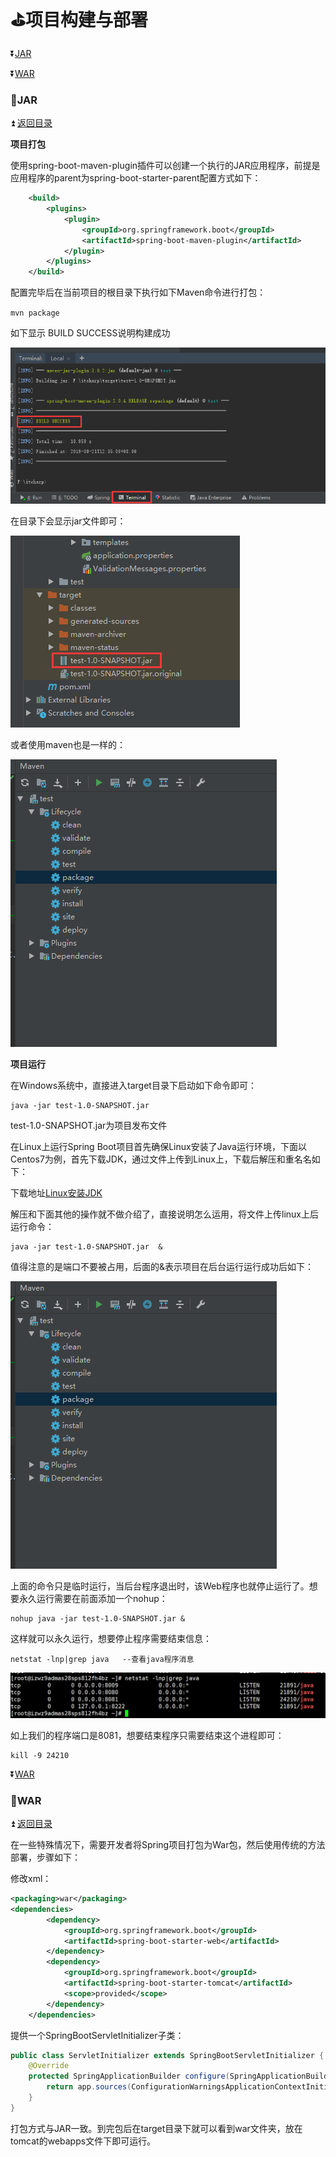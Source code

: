 # :golf:项目构建与部署  #

<b id="t"></b>

:arrow_double_down:[JAR](#a1)

:arrow_double_down:[WAR](#a2)


<b id="a1"></b>

### :bowling:JAR ###

:arrow_double_up: [返回目录](#t)

**项目打包**

使用spring-boot-maven-plugin插件可以创建一个执行的JAR应用程序，前提是应用程序的parent为spring-boot-starter-parent配置方式如下：

```xml
    <build>
        <plugins>
            <plugin>
                <groupId>org.springframework.boot</groupId>
                <artifactId>spring-boot-maven-plugin</artifactId>
            </plugin>
        </plugins>
    </build>
```

配置完毕后在当前项目的根目录下执行如下Maven命令进行打包：

`mvn package`

如下显示 BUILD SUCCESS说明构建成功

![](https://github.com/Lumnca/Spring-Boot/blob/master/img/a40.png)

在目录下会显示jar文件即可：

![](https://github.com/Lumnca/Spring-Boot/blob/master/img/a41.png)

或者使用maven也是一样的：

![](https://github.com/Lumnca/Spring-Boot/blob/master/img/a42.png)

**项目运行**

在Windows系统中，直接进入target目录下启动如下命令即可：

```
java -jar test-1.0-SNAPSHOT.jar
```

test-1.0-SNAPSHOT.jar为项目发布文件

在Linux上运行Spring Boot项目首先确保Linux安装了Java运行环境，下面以Centos7为例，首先下载JDK，通过文件上传到Linux上，下载后解压和重名名如下：

下载地址[Linux安装JDK](https://www.oracle.com/technetwork/java/javase/downloads/jdk8-downloads-2133151.html)

解压和下面其他的操作就不做介绍了，直接说明怎么运用，将文件上传linux上后运行命令：

```
java -jar test-1.0-SNAPSHOT.jar  &
```

值得注意的是端口不要被占用，后面的&表示项目在后台运行运行成功后如下：

![](https://github.com/Lumnca/Spring-Boot/blob/master/img/a42.png)

上面的命令只是临时运行，当后台程序退出时，该Web程序也就停止运行了。想要永久运行需要在前面添加一个nohup：

```
nohup java -jar test-1.0-SNAPSHOT.jar &
```

这样就可以永久运行，想要停止程序需要结束信息：

```
netstat -lnp|grep java   --查看java程序消息
```

![](https://github.com/Lumnca/Spring-Boot/blob/master/img/a44.png)

如上我们的程序端口是8081，想要结束程序只需要结束这个进程即可：

```
kill -9 24210
```

:arrow_double_down:[WAR](#a2)


<b id="a2"></b>

### :bowling:WAR ###

:arrow_double_up: [返回目录](#t)

在一些特殊情况下，需要开发者将Spring项目打包为War包，然后使用传统的方法部署，步骤如下：

修改xml：

```xml
<packaging>war</packaging>
<dependencies>
        <dependency>
            <groupId>org.springframework.boot</groupId>
            <artifactId>spring-boot-starter-web</artifactId>
        </dependency>
        <dependency>
            <groupId>org.springframework.boot</groupId>
            <artifactId>spring-boot-starter-tomcat</artifactId>
            <scope>provided</scope>
        </dependency>
    </dependencies>
```

提供一个SpringBootServletInitializer子类：

```java
public class ServletInitializer extends SpringBootServletInitializer {
    @Override
    protected SpringApplicationBuilder configure(SpringApplicationBuilder app){
        return app.sources(ConfigurationWarningsApplicationContextInitializer.class);
    }
}
```

打包方式与JAR一致。到完包后在target目录下就可以看到war文件夹，放在tomcat的webapps文件下即可运行。

